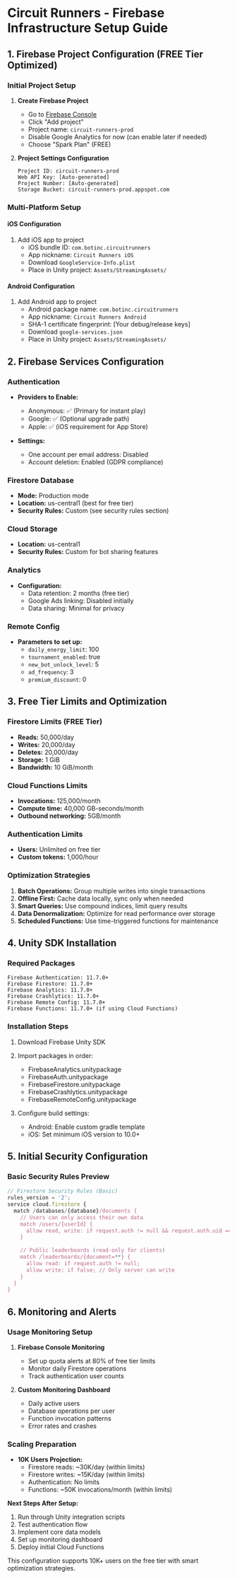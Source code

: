 # Circuit Runners - Firebase Infrastructure Setup Guide

## 1. Firebase Project Configuration (FREE Tier Optimized)

### Initial Project Setup
1. **Create Firebase Project**
   - Go to [Firebase Console](https://console.firebase.google.com)
   - Click "Add project"
   - Project name: `circuit-runners-prod`
   - Disable Google Analytics for now (can enable later if needed)
   - Choose "Spark Plan" (FREE)

2. **Project Settings Configuration**
   ```
   Project ID: circuit-runners-prod
   Web API Key: [Auto-generated]
   Project Number: [Auto-generated]
   Storage Bucket: circuit-runners-prod.appspot.com
   ```

### Multi-Platform Setup

#### iOS Configuration
1. Add iOS app to project
   - iOS bundle ID: `com.botinc.circuitrunners`
   - App nickname: `Circuit Runners iOS`
   - Download `GoogleService-Info.plist`
   - Place in Unity project: `Assets/StreamingAssets/`

#### Android Configuration
1. Add Android app to project
   - Android package name: `com.botinc.circuitrunners`
   - App nickname: `Circuit Runners Android`
   - SHA-1 certificate fingerprint: [Your debug/release keys]
   - Download `google-services.json`
   - Place in Unity project: `Assets/StreamingAssets/`

## 2. Firebase Services Configuration

### Authentication
- **Providers to Enable:**
  - Anonymous: ✅ (Primary for instant play)
  - Google: ✅ (Optional upgrade path)
  - Apple: ✅ (iOS requirement for App Store)
  
- **Settings:**
  - One account per email address: Disabled
  - Account deletion: Enabled (GDPR compliance)

### Firestore Database
- **Mode:** Production mode
- **Location:** us-central1 (best for free tier)
- **Security Rules:** Custom (see security rules section)

### Cloud Storage
- **Location:** us-central1
- **Security Rules:** Custom for bot sharing features

### Analytics
- **Configuration:**
  - Data retention: 2 months (free tier)
  - Google Ads linking: Disabled initially
  - Data sharing: Minimal for privacy

### Remote Config
- **Parameters to set up:**
  - `daily_energy_limit`: 100
  - `tournament_enabled`: true
  - `new_bot_unlock_level`: 5
  - `ad_frequency`: 3
  - `premium_discount`: 0

## 3. Free Tier Limits and Optimization

### Firestore Limits (FREE Tier)
- **Reads:** 50,000/day
- **Writes:** 20,000/day  
- **Deletes:** 20,000/day
- **Storage:** 1 GiB
- **Bandwidth:** 10 GiB/month

### Cloud Functions Limits
- **Invocations:** 125,000/month
- **Compute time:** 40,000 GB-seconds/month
- **Outbound networking:** 5GB/month

### Authentication Limits
- **Users:** Unlimited on free tier
- **Custom tokens:** 1,000/hour

### Optimization Strategies
1. **Batch Operations:** Group multiple writes into single transactions
2. **Offline First:** Cache data locally, sync only when needed
3. **Smart Queries:** Use compound indices, limit query results
4. **Data Denormalization:** Optimize for read performance over storage
5. **Scheduled Functions:** Use time-triggered functions for maintenance

## 4. Unity SDK Installation

### Required Packages
```
Firebase Authentication: 11.7.0+
Firebase Firestore: 11.7.0+
Firebase Analytics: 11.7.0+
Firebase Crashlytics: 11.7.0+
Firebase Remote Config: 11.7.0+
Firebase Functions: 11.7.0+ (if using Cloud Functions)
```

### Installation Steps
1. Download Firebase Unity SDK
2. Import packages in order:
   - FirebaseAnalytics.unitypackage
   - FirebaseAuth.unitypackage
   - FirebaseFirestore.unitypackage
   - FirebaseCrashlytics.unitypackage
   - FirebaseRemoteConfig.unitypackage

3. Configure build settings:
   - Android: Enable custom gradle template
   - iOS: Set minimum iOS version to 10.0+

## 5. Initial Security Configuration

### Basic Security Rules Preview
```javascript
// Firestore Security Rules (Basic)
rules_version = '2';
service cloud.firestore {
  match /databases/{database}/documents {
    // Users can only access their own data
    match /users/{userId} {
      allow read, write: if request.auth != null && request.auth.uid == userId;
    }
    
    // Public leaderboards (read-only for clients)
    match /leaderboards/{document=**} {
      allow read: if request.auth != null;
      allow write: if false; // Only server can write
    }
  }
}
```

## 6. Monitoring and Alerts

### Usage Monitoring Setup
1. **Firebase Console Monitoring**
   - Set up quota alerts at 80% of free tier limits
   - Monitor daily Firestore operations
   - Track authentication user counts

2. **Custom Monitoring Dashboard**
   - Daily active users
   - Database operations per user
   - Function invocation patterns
   - Error rates and crashes

### Scaling Preparation
- **10K Users Projection:**
  - Firestore reads: ~30K/day (within limits)
  - Firestore writes: ~15K/day (within limits)
  - Authentication: No limits
  - Functions: ~50K invocations/month (within limits)

**Next Steps After Setup:**
1. Run through Unity integration scripts
2. Test authentication flow
3. Implement core data models
4. Set up monitoring dashboard
5. Deploy initial Cloud Functions

This configuration supports 10K+ users on the free tier with smart optimization strategies.